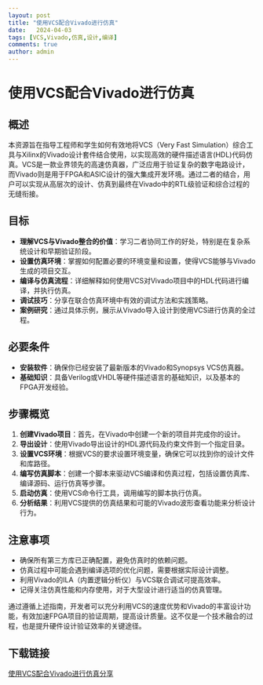 ```yaml
---
layout: post
title: "使用VCS配合Vivado进行仿真"
date:   2024-04-03
tags: [VCS,Vivado,仿真,设计,编译]
comments: true
author: admin
---
```

# 使用VCS配合Vivado进行仿真

## 概述

本资源旨在指导工程师和学生如何有效地将VCS（Very Fast Simulation）综合工具与Xilinx的Vivado设计套件结合使用，以实现高效的硬件描述语言(HDL)代码仿真。VCS是一款业界领先的高速仿真器，广泛应用于验证复杂的数字电路设计，而Vivado则是用于FPGA和ASIC设计的强大集成开发环境。通过二者的结合，用户可以实现从高层次的设计、仿真到最终在Vivado中的RTL级验证和综合过程的无缝衔接。

## 目标

- **理解VCS与Vivado整合的价值**：学习二者协同工作的好处，特别是在复杂系统设计和早期验证阶段。
- **设置仿真环境**：掌握如何配置必要的环境变量和设置，使得VCS能够与Vivado生成的项目交互。
- **编译与仿真流程**：详细解释如何使用VCS对Vivado项目中的HDL代码进行编译，并执行仿真。
- **调试技巧**：分享在联合仿真环境中有效的调试方法和实践策略。
- **案例研究**：通过具体示例，展示从Vivado导入设计到使用VCS进行仿真的全过程。

## 必要条件

- **安装软件**：确保你已经安装了最新版本的Vivado和Synopsys VCS仿真器。
- **基础知识**：具备Verilog或VHDL等硬件描述语言的基础知识，以及基本的FPGA开发经验。

## 步骤概览

1. **创建Vivado项目**：首先，在Vivado中创建一个新的项目并完成你的设计。
2. **导出设计**：使用Vivado导出设计的HDL源代码及约束文件到一个指定目录。
3. **设置VCS环境**：根据VCS的要求设置环境变量，确保它可以找到你的设计文件和库路径。
4. **编写仿真脚本**：创建一个脚本来驱动VCS编译和仿真过程，包括设置仿真库、编译源码、运行仿真等步骤。
5. **启动仿真**：使用VCS命令行工具，调用编写的脚本执行仿真。
6. **分析结果**：利用VCS提供的仿真结果和可能的Vivado波形查看功能来分析设计行为。

## 注意事项

- 确保所有第三方库已正确配置，避免仿真时的依赖问题。
- 仿真过程中可能会遇到编译选项的优化问题，需要根据实际设计调整。
- 利用Vivado的ILA（内置逻辑分析仪）与VCS联合调试可提高效率。
- 记得关注仿真性能和内存使用，对于大型设计进行适当的仿真管理。

通过遵循上述指南，开发者可以充分利用VCS的速度优势和Vivado的丰富设计功能，有效加速FPGA项目的验证周期，提高设计质量。这不仅是一个技术融合的过程，也是提升硬件设计验证效率的关键途径。

## 下载链接

[使用VCS配合Vivado进行仿真分享](https://pan.quark.cn/s/c597139e32ff)